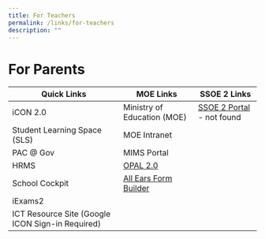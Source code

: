 ```yaml
---
title: For Teachers
permalink: /links/for-teachers
description: ""
---
```

# **For Parents**

| Quick Links 	| MOE Links 	| SSOE 2 Links 	|
|---	|---	|---	|
| iCON 2.0 	| Ministry of Education (MOE) 	| [SSOE 2 Portal](https://ssoe2.moe.edu.sg/) - not found	|
| Student Learning Space (SLS) 	| MOE Intranet 	|  	|
| PAC @ Gov 	| MIMS Portal 	|   	|
| HRMS 	| [OPAL 2.0](https://idm.opal2.moe.edu.sg/account/login?returnUrl=%2F) 	|   	|
| School Cockpit 	| [All Ears Form Builder](https://forms.moe.edu.sg/) 	|   	|
| iExams2 	|   	|   	|
| ICT Resource Site (Google ICON Sign-in Required) 	|   	|   	|